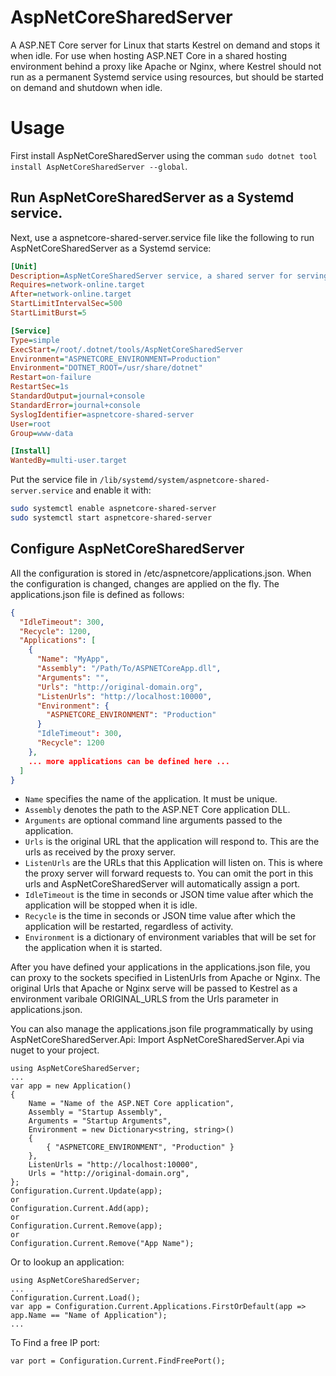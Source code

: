 # AspNetCoreSharedServer
A ASP.NET Core server for Linux that starts Kestrel on demand and stops it when idle. For use when hosting
ASP.NET Core in a shared hosting environment behind a proxy like Apache or Nginx, where Kestrel should not 
run as a permanent Systemd service using resources, but should be started on demand and shutdown when idle. 

# Usage
First install AspNetCoreSharedServer using the comman `sudo dotnet tool install AspNetCoreSharedServer --global`.

## Run AspNetCoreSharedServer as a Systemd service.
Next, use a aspnetcore-shared-server.service file like the following to run AspNetCoreSharedServer as a Systemd service:
```ini
[Unit]
Description=AspNetCoreSharedServer service, a shared server for serving ASP.NET Core applications over a proxy.
Requires=network-online.target
After=network-online.target
StartLimitIntervalSec=500
StartLimitBurst=5

[Service]
Type=simple
ExecStart=/root/.dotnet/tools/AspNetCoreSharedServer
Environment="ASPNETCORE_ENVIRONMENT=Production"
Environment="DOTNET_ROOT=/usr/share/dotnet"
Restart=on-failure
RestartSec=1s
StandardOutput=journal+console
StandardError=journal+console
SyslogIdentifier=aspnetcore-shared-server
User=root
Group=www-data

[Install]
WantedBy=multi-user.target
```

Put the service file in `/lib/systemd/system/aspnetcore-shared-server.service` and enable it with:
```bash
sudo systemctl enable aspnetcore-shared-server
sudo systemctl start aspnetcore-shared-server
```

## Configure AspNetCoreSharedServer
All the configuration is stored in /etc/aspnetcore/applications.json.
When the configuration is changed, changes are applied on the fly. The applications.json file is defined as follows:
```json
{
  "IdleTimeout": 300,
  "Recycle": 1200,
  "Applications": [
    {
      "Name": "MyApp",
      "Assembly": "/Path/To/ASPNETCoreApp.dll",
      "Arguments": "",
      "Urls": "http://original-domain.org",
      "ListenUrls": "http://localhost:10000",
      "Environment": {
        "ASPNETCORE_ENVIRONMENT": "Production"
      }
      "IdleTimeout": 300,
      "Recycle": 1200
    }, 
    ... more applications can be defined here ...
  ]
}
```
- `Name` specifies the name of the application. It must be unique.
- `Assembly` denotes the path to the ASP.NET Core application DLL.
- `Arguments` are optional command line arguments passed to the application.
- `Urls` is the original URL that the application will respond to. This are the urls as received by the proxy server.
- `ListenUrls` are the URLs that this Application will listen on. This is where the proxy server will forward requests to.
  You can omit the port in this urls and AspNetCoreSharedServer will automatically assign a port.
- `IdleTimeout` is the time in seconds or JSON time value after which the application will be stopped when it is idle.
- `Recycle` is the time in seconds or JSON time value after which the application will be restarted, regardless of activity.
- `Environment` is a dictionary of environment variables that will be set for the application when it is started.

After you have defined your applications in the applications.json file, you can proxy to the sockets specified in ListenUrls 
from Apache or Nginx. The original Urls that Apache or Nginx serve will be passed to Kestrel as a environment varibale
ORIGINAL_URLS from the Urls parameter in applications.json.

You can also manage the applications.json file programmatically by using AspNetCoreSharedServer.Api:
Import AspNetCoreSharedServer.Api via nuget to your project.

```
using AspNetCoreSharedServer;
...
var app = new Application()
{
	Name = "Name of the ASP.NET Core application",
	Assembly = "Startup Assembly",
	Arguments = "Startup Arguments",
	Environment = new Dictionary<string, string>()
	{
        { "ASPNETCORE_ENVIRONMENT", "Production" }
	},
	ListenUrls = "http://localhost:10000",
	Urls = "http://original-domain.org",
};
Configuration.Current.Update(app);
or
Configuration.Current.Add(app);
or
Configuration.Current.Remove(app);
or
Configuration.Current.Remove("App Name");
```

Or to lookup an application:

```
using AspNetCoreSharedServer;
...
Configuration.Current.Load();
var app = Configuration.Current.Applications.FirstOrDefault(app => app.Name == "Name of Application");
...
```

To Find a free IP port:
```
var port = Configuration.Current.FindFreePort();
```